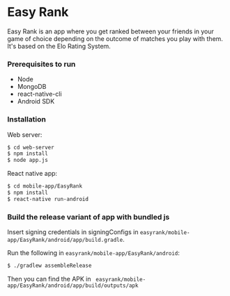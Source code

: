 # Easy Rank
Easy Rank is an app where you get ranked between your friends in your game of choice depending on the outcome of matches you play with them. It's based on the Elo Rating System.

### Prerequisites to run
- Node
- MongoDB
- react-native-cli
- Android SDK

### Installation

Web server:
```sh
$ cd web-server
$ npm install
$ node app.js
```

React native app:
```sh
$ cd mobile-app/EasyRank
$ npm install
$ react-native run-android
```

### Build the release variant of app with bundled js
Insert signing credentials in signingConfigs in `easyrank/mobile-app/EasyRank/android/app/build.gradle`.

Run the following in `easyrank/mobile-app/EasyRank/android`:

```sh
$ ./gradlew assembleRelease
```

Then you can find the APK in ` easyrank/mobile-app/EasyRank/android/app/build/outputs/apk`